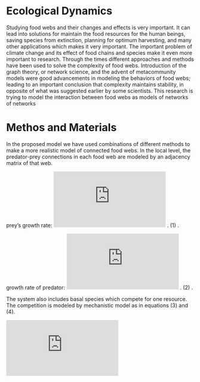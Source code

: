 # Ecological Dynamics
Studying food webs and their changes and effects is very important. It can lead into solutions for maintain the food resources for the human beings, saving species from extinction, planning for optimum harvesting, and many other applications which makes it very important. The important problem of climate change and its effect of food chains and species make it even more important to research. Through the times different approaches and methods have been used to solve the complexity of food webs. Introduction of the graph theory, or network science, and the advent of metacommunity models were good advancements in modeling the behaviors of food webs; leading to an important conclusion that complexity maintains stability, in opposite of what was suggested earlier by some scientists. This research is trying to model the interaction between food webs as models of networks of networks
# Methos and Materials
In the proposed model we have used combinations of different methods to make a more realistic model of connected food webs. In the local level, the predator-prey connections in each food web are modeled by an adjacency matrix of that web.

prey’s growth rate:      ![This equation](https://latex.codecogs.com/gif.latex?dN/dt%3DrN%281-N/K%29-aNP/%281&plus;ahN%29) . (1) .  

growth rate of predator:      ![Second equation](https://latex.codecogs.com/gif.latex?dP/dt%3DabNP/%281&plus;ahN%29-mP) . (2) . 

The system also includes basal species which compete for one resource. The competition is modeled by mechanistic model as in equations (3) and (4). 

![3rd eq](https://latex.codecogs.com/gif.latex?%28dN_i%29/dt%3DN_i%5C%20%28%5Cmu_i%5C%20%5C%20R/%28K_i&plus;R%29-M_i%5C%20%29)

